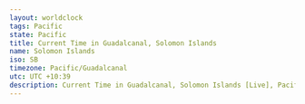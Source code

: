 ```yaml
---
layout: worldclock
tags: Pacific
state: Pacific
title: Current Time in Guadalcanal, Solomon Islands
name: Solomon Islands
iso: SB
timezone: Pacific/Guadalcanal
utc: UTC +10:39
description: Current Time in Guadalcanal, Solomon Islands [Live], Pacific. Live update now time in Guadalcanal, timezone Pacific/Guadalcanal, UTC +10:39, Country ISO code & Current Local Time.
---
```


